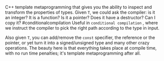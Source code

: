 C++ template metaprogramming that gives you the ability to inspect and transform the properties of types. 
Given `T`, we could ask the compiler: is it an integer? It is a function? Is it a pointer? Does it have a destructor? Can I copy it? 
#conditionalcompilation
Useful in `conditional compilation` , where we instruct the compiler to pick the right path according to the type in input. 


Also given `T`, you can add/remove the `const` specifier, the reference or the pointer, or yet turn it into a signed/unsigned type and many other crazy operations. 
The beauty here is that everything takes place at compile time, with no run time penalties; it's template metaprogramming after all. 

